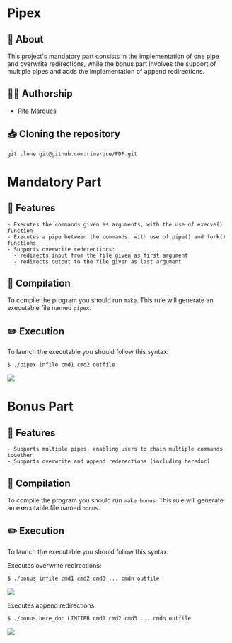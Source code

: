 # **Pipex**

## :speech_balloon: **About**
This project's mandatory part consists in the implementation of one pipe and overwrite redirections, while the bonus part involves the support of multiple pipes and adds the implementation of append redirections.

## 🙋‍♀️ **Authorship**
- [Rita Marques](https://github.com/rimarque)

## :inbox_tray: **Cloning the repository**

```shell
git clone git@github.com:rimarque/FDF.git 
```

# Mandatory Part

## 💎 **Features**
```
- Executes the commands given as arguments, with the use of execve() function
- Executes a pipe between the commands, with use of pipe() and fork() functions
- Supports overwrite rederections:
  - redirects input from the file given as first argument
  - redirects output to the file given as last argument
```

## :link: **Compilation**
To compile the program you should run `make`.
This rule will generate an executable file named `pipex`.

## :pencil2: Execution

To launch the executable you should follow this syntax:

```sh
$ ./pipex infile cmd1 cmd2 outfile
```
<td><image src="img/mandatory.png"></td>

# Bonus Part

## 💎 **Features**
```
- Supports multiple pipes, enabling users to chain multiple commands together
- Supports overwrite and append rederections (including heredoc)
```

## :link: **Compilation**
To compile the program you should run `make bonus`.
This rule will generate an executable file named `bonus`.

## :pencil2: Execution

To launch the executable you should follow this syntax:

Executes overwrite redirections:

```sh
$ ./bonus infile cmd1 cmd2 cmd3 ... cmdn outfile
```
<td><image src="img/bonus_overwrite.png"></td>

Executes append redirections:

```sh
$ ./bonus here_doc LIMITER cmd1 cmd2 cmd3 ... cmdn outfile
```
<td><image src="img/bonus_append.png"></td>

